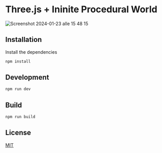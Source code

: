 # Three.js + Ininite Procedural World


![Screenshot 2024-01-23 alle 15 48 15](https://github.com/rock-biter/procedural-terrain-generation/assets/74297920/744e7ad9-3912-4369-9df0-2953f0a08fd9)


## Installation
Install the dependencies

```bash
npm install
```

## Development

```bash
npm run dev
````

## Build
```bash
npm run build
```

## License

[MIT](https://choosealicense.com/licenses/mit/)
